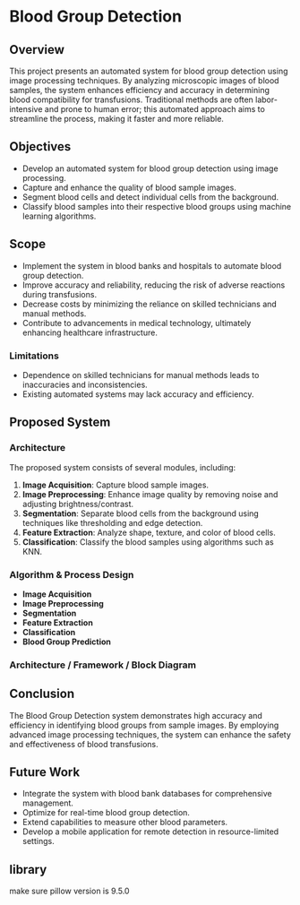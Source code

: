 # Blood Group Detection

## Overview
This project presents an automated system for blood group detection using image processing techniques. By analyzing microscopic images of blood samples, the system enhances efficiency and accuracy in determining blood compatibility for transfusions. Traditional methods are often labor-intensive and prone to human error; this automated approach aims to streamline the process, making it faster and more reliable.

## Objectives
- Develop an automated system for blood group detection using image processing.
- Capture and enhance the quality of blood sample images.
- Segment blood cells and detect individual cells from the background.
- Classify blood samples into their respective blood groups using machine learning algorithms.

## Scope
- Implement the system in blood banks and hospitals to automate blood group detection.
- Improve accuracy and reliability, reducing the risk of adverse reactions during transfusions.
- Decrease costs by minimizing the reliance on skilled technicians and manual methods.
- Contribute to advancements in medical technology, ultimately enhancing healthcare infrastructure.



### Limitations
- Dependence on skilled technicians for manual methods leads to inaccuracies and inconsistencies.
- Existing automated systems may lack accuracy and efficiency.

## Proposed System
### Architecture
The proposed system consists of several modules, including:
1. **Image Acquisition**: Capture blood sample images.
2. **Image Preprocessing**: Enhance image quality by removing noise and adjusting brightness/contrast.
3. **Segmentation**: Separate blood cells from the background using techniques like thresholding and edge detection.
4. **Feature Extraction**: Analyze shape, texture, and color of blood cells.
5. **Classification**: Classify the blood samples using algorithms such as KNN.

### Algorithm & Process Design
- **Image Acquisition**
- **Image Preprocessing**
- **Segmentation**
- **Feature Extraction**
- **Classification**
- **Blood Group Prediction**

### Architecture / Framework / Block Diagram


## Conclusion
The Blood Group Detection system demonstrates high accuracy and efficiency in identifying blood groups from sample images. By employing advanced image processing techniques, the system can enhance the safety and effectiveness of blood transfusions.

## Future Work
- Integrate the system with blood bank databases for comprehensive management.
- Optimize for real-time blood group detection.
- Extend capabilities to measure other blood parameters.
- Develop a mobile application for remote detection in resource-limited settings.

## library



make sure pillow version is 9.5.0
